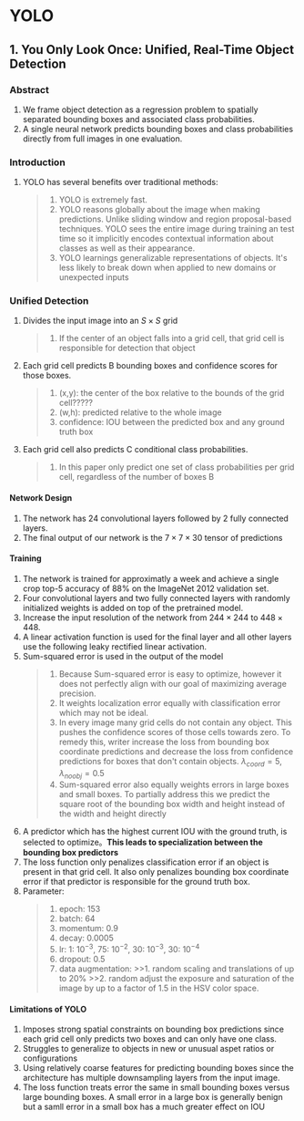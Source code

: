 # YOLO
## 1. You Only Look Once: Unified, Real-Time Object Detection
### Abstract
1. We frame object detection as a regression problem to spatially separated bounding boxes and associated class probabilities.
2. A single neural network predicts bounding boxes and class probabilities directly from full images in one evaluation.
### Introduction
1. YOLO has several benefits over traditional methods:
    >1. YOLO is extremely fast. 
    >2. YOLO reasons globally about the image when making predictions. Unlike sliding window and region proposal-based techniques. YOLO sees the entire image during training an test time so it implicitly encodes contextual information about classes as well as their appearance.
    >3. YOLO learnings generalizable representations of objects. It's less likely to break down when applied to new domains or unexpected inputs
### Unified Detection
1. Divides the input image into an $S\times S$ grid 
    >1. If the center of an object falls into a grid cell, that grid cell is responsible for detection that object
2. Each grid cell predicts B bounding boxes and confidence scores for those boxes.
    >1. (x,y): the center of the box relative to the bounds of the grid cell?????
    >2. (w,h): predicted relative to the whole image
    >3. confidence: IOU between the predicted box and any ground truth box
3. Each grid cell also predicts C conditional class probabilities. 
    >1. In this paper only predict one set of class probabilities per grid cell, regardless of the number of boxes B
#### Network Design
1. The network has 24 convolutional layers followed by 2 fully connected layers.
2. The final output of our network is the $7 \times 7 \times 30$ tensor of predictions
#### Training
1. The network is trained for approximatly a week and achieve a single crop top-5 accuracy of 88% on the ImageNet 2012 validation set.
2. Four convolutional layers and two fully connected layers with randomly initialized weights is added on top of the pretrained model.
3. Increase the input resolution of the network from $244 \times 244$ to $448 \times 448$.
4. A linear activation function is used for the final layer and all other layers use the following leaky rectified linear activation.
5.  Sum-squared error is used in the output of the model
    >1. Because Sum-squared error is easy to optimize, however it does not perfectly align with our goal of maximizing average precision.
    >2. It weights localization error equally with classification error which may not be ideal.
    >3. In every image many grid cells do not contain any object. This pushes the confidence scores of those cells towards zero. To remedy this, writer increase the loss from bounding box coordinate predictions and decrease the loss from confidence predictions for boxes that don't contain objects. $\lambda_{coord} = 5, \lambda_{noobj}=0.5$
    >4. Sum-squared error also equally weights errors in large boxes and small boxes. To partially address this we predict the square root of the bounding box width and height instead of the width and height directly
6. A predictor which has the highest current IOU with the ground truth, is selected to optimize。**This leads to specialization between the bounding box predictors**
7. The loss function only penalizes classification error if an object is present in that grid cell. It also only penalizes bounding box coordinate error if that predictor is responsible for the ground truth box.
8. Parameter:
    >1. epoch: 153
    >2. batch: 64
    >3. momentum: 0.9
    >4. decay: 0.0005
    >5. lr: 1: $10^{-3}$, 75: $10^{-2}$, 30: $10^{-3}$, 30: $10^{-4}$
    >6. dropout: 0.5
    >7. data augmentation: 
        >>1. random scaling and translations of up to 20%
        >>2. random adjust the exposure and saturation of the image by up to a factor of 1.5 in the HSV color space.
#### Limitations of YOLO
1. Imposes strong spatial constraints on bounding box predictions since each grid cell only predicts two boxes and can only have one class.
2. Struggles to generalize to objects in new or unusual aspet ratios or configurations
3. Using relatively coarse features for predicting bounding boxes since the architecture has multiple downsampling layers from the input image.
4. The loss function treats error the same in small bounding boxes versus large bounding boxes. A small error in a large box is generally benign but a samll error in a small box has a much greater effect on IOU
